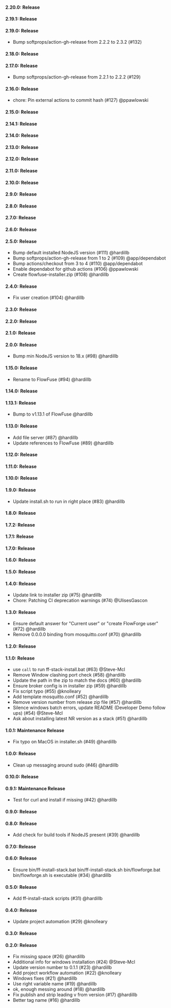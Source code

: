 #### 2.20.0: Release


#### 2.19.1: Release


#### 2.19.0: Release

 - Bump softprops/action-gh-release from 2.2.2 to 2.3.2 (#132)

#### 2.18.0: Release


#### 2.17.0: Release

 - Bump softprops/action-gh-release from 2.2.1 to 2.2.2 (#129)

#### 2.16.0: Release

 - chore: Pin external actions to commit hash (#127) @ppawlowski

#### 2.15.0: Release


#### 2.14.1: Release


#### 2.14.0: Release


#### 2.13.0: Release


#### 2.12.0: Release


#### 2.11.0: Release


#### 2.10.0: Release


#### 2.9.0: Release


#### 2.8.0: Release


#### 2.7.0: Release


#### 2.6.0: Release


#### 2.5.0: Release

 - Bump default installed NodeJS version (#111) @hardillb
 - Bump softprops/action-gh-release from 1 to 2 (#109) @app/dependabot
 - Bump actions/checkout from 3 to 4 (#110) @app/dependabot
 - Enable dependabot for github actions (#106) @ppawlowski
 - Create flowfuse-installer.zip (#108) @hardillb

#### 2.4.0: Release

 - Fix user creation (#104) @hardillb

#### 2.3.0: Release


#### 2.2.0: Release


#### 2.1.0: Release


#### 2.0.0: Release

 - Bump min NodeJS version to 18.x (#98) @hardillb

#### 1.15.0: Release

 - Rename to FlowFuse (#94) @hardillb

#### 1.14.0: Release


#### 1.13.1: Release

 - Bump to v1.13.1 of FlowFuse @hardillb

#### 1.13.0: Release

 - Add file server (#87) @hardillb
 - Update references to FlowFuse (#89) @hardillb

#### 1.12.0: Release


#### 1.11.0: Release


#### 1.10.0: Release


#### 1.9.0: Release

 - Update install.sh to run in right place (#83) @hardillb

#### 1.8.0: Release


#### 1.7.2: Release


#### 1.7.1: Release


#### 1.7.0: Release


#### 1.6.0: Release


#### 1.5.0: Release


#### 1.4.0: Release

 - Update link to installer zip (#75) @hardillb
 - Chore: Patching CI deprecation warnings (#74) @UlisesGascon

#### 1.3.0: Release

 - Ensure default answer for "Current user" or "create FlowForge user" (#72) @hardillb
 - Remove 0.0.0.0 binding from mosquitto.conf (#70) @hardillb

#### 1.2.0: Release


#### 1.1.0: Release

 - use `call` to run ff-stack-install.bat (#63) @Steve-Mcl
 - Remove Window clashing port check (#58) @hardillb
 - Update the path in the zip to match the docs (#60) @hardillb
 - Ensure broker config is in installer zip (#59) @hardillb
 - Fix script typo (#55) @knolleary
 - Add template mosquitto.conf (#52) @hardillb
 - Remove version number from release zip file (#57) @hardillb
 - Silence windows batch errors, update README (Developer Demo follow ups) (#54) @Steve-Mcl
 - Ask about installing latest NR version as a stack (#51) @hardillb

#### 1.0.1: Maintenance Release

 - Fix typo on MacOS in installer.sh (#49) @hardillb 

#### 1.0.0: Release

 - Clean up messaging around sudo (#46) @hardillb

#### 0.10.0: Release


#### 0.9.1: Maintenance Release

 - Test for curl and install if missing (#42) @hardillb

#### 0.9.0: Release


#### 0.8.0: Release

 - Add check for build tools if NodeJS present (#39) @hardillb

#### 0.7.0: Release


#### 0.6.0: Release

 - Ensure bin/ff-install-stack.bat bin/ff-install-stack.sh bin/flowforge.bat bin/flowforge.sh is executable (#34) @hardillb

#### 0.5.0: Release

 - Add ff-install-stack scripts (#31) @hardillb

#### 0.4.0: Release

 - Update project automation (#29) @knolleary

#### 0.3.0: Release


#### 0.2.0: Release

 - Fix missing space (#26) @hardillb
 - Additional info for windows installation (#24) @Steve-Mcl
 - Update version number to 0.1.1 (#23) @hardillb
 - Add project workflow automation (#22) @knolleary
 - Windows fixes (#21) @hardillb
 - Use right variable name (#19) @hardillb
 - ok, enough messing around (#18) @hardillb
 - Fix publish and strip leading v from version (#17) @hardillb
 - Better tag name (#16) @hardillb
